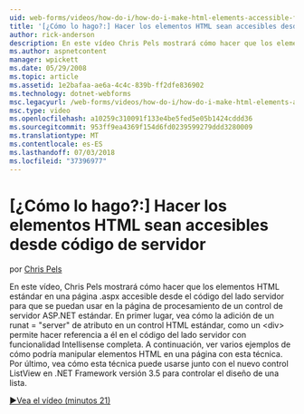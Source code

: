 ```yaml
---
uid: web-forms/videos/how-do-i/how-do-i-make-html-elements-accessible-from-server-side-code
title: '[¿Cómo lo hago?:] Hacer los elementos HTML sean accesibles desde código de servidor | Microsoft Docs'
author: rick-anderson
description: En este vídeo Chris Pels mostrará cómo hacer que los elementos HTML estándar en una página .aspx accesible desde el código del lado servidor para que se puedan usar en la opción de página...
ms.author: aspnetcontent
manager: wpickett
ms.date: 05/29/2008
ms.topic: article
ms.assetid: 1e2bafaa-ae6a-4c4c-839b-ff2dfe836902
ms.technology: dotnet-webforms
msc.legacyurl: /web-forms/videos/how-do-i/how-do-i-make-html-elements-accessible-from-server-side-code
msc.type: video
ms.openlocfilehash: a10259c310091f133e4be5fed5e05b1424cddd36
ms.sourcegitcommit: 953ff9ea4369f154d6fd0239599279ddd3280009
ms.translationtype: MT
ms.contentlocale: es-ES
ms.lasthandoff: 07/03/2018
ms.locfileid: "37396977"
---
```

<a name="how-do-i-make-html-elements-accessible-from-server-side-code"></a>[¿Cómo lo hago?:] Hacer los elementos HTML sean accesibles desde código de servidor
====================
por [Chris Pels](https://twitter.com/chrispels)

En este vídeo, Chris Pels mostrará cómo hacer que los elementos HTML estándar en una página .aspx accesible desde el código del lado servidor para que se puedan usar en la página de procesamiento de un control de servidor ASP.NET estándar. En primer lugar, vea cómo la adición de un runat = "server" de atributo en un control HTML estándar, como un &lt;div&gt; permite hacer referencia a él en el código del lado servidor con funcionalidad Intellisense completa. A continuación, ver varios ejemplos de cómo podría manipular elementos HTML en una página con esta técnica. Por último, vea cómo esta técnica puede usarse junto con el nuevo control ListView en .NET Framework versión 3.5 para controlar el diseño de una lista.

[&#9654;Vea el vídeo (minutos 21)](https://channel9.msdn.com/Blogs/ASP-NET-Site-Videos/how-do-i-make-html-elements-accessible-from-server-side-code)
